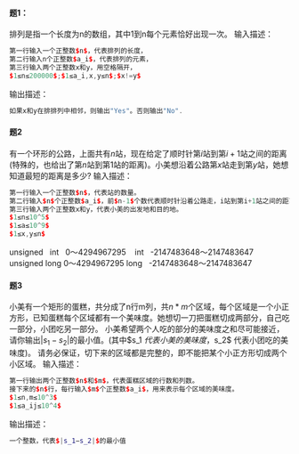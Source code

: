 #### 题1：
   排列是指一个长度为n的数组，其中1到n每个元素恰好出现一次。
输入描述：
```cpp
第一行输入一个正整数$n$，代表排列的长度，
第二行输入n个正整数$a_i$，代表排列的元素，
第三行输入两个正整数x和y，用空格隔开，
$1≤n≤200000$;$1≤a_i,x,y≤n$;$x!=y$
```

输出描述：
```cpp
如果x和y在排排列中相邻，则输出"Yes"。否则输出"No".
```

#### 题2

有一个环形的公路，上面共有$n$站，现在给定了顺时针第$i$站到第$i+1$站之间的距离(特殊的，也给出了第$n$站到第$1$站的距离)。小美想沿着公路第$x$站走到第$y$站，她想知道最短的距离是多少?
输入描述：
```cpp
第一行输入一个正整数$n$，代表站的数量。
第二行输入$n$个正整数$a_i$，前$n-1$个数代表顺时针沿着公路走，i站到第i+1站之间的距离；最后一个正整数代表顺时针沿着公路走，第n站到第1站的距离。
第三行输入两个正整数x和y，代表小美的出发地和目的地。
$1≤n≤10^5$
$1≤a≤10^9$
$1≤x,y≤n$
```
unsigned   int   0～4294967295   
int   -2147483648～2147483647 
unsigned long 0～4294967295
long   -2147483648～2147483647


#### 题3

小美有一个矩形的蛋糕，共分成了n行m列，共$n*m$个区域，每个区域是一个小正方形，已知蛋糕每个区域都有一个美味度。她想切一刀把蛋糕切成两部分，自己吃一部分，小团吃另一部分。
小美希望两个人吃的部分的美味度之和尽可能接近，请你输出$|s_1−s_2 |$的最小值。(其中$s_1 $代表小美的美味度，$s_2$ 代表小团吃的美味度)。
请务必保证，切下来的区域都是完整的，即不能把某个小正方形切成两个小区域。
输入描述：
```cpp
第一行输出两个正整数$n$和$m$，代表蛋糕区域的行数和列数。
接下来的$n$行，每行输入$m$个正整数$a_i$，用来表示每个区域的美味度。
$1≤n,m≤10^3$
$1≤a_ij≤10^4$
```

输出描述：
```cpp
一个整数，代表$|s_1−s_2|$的最小值
```
    

